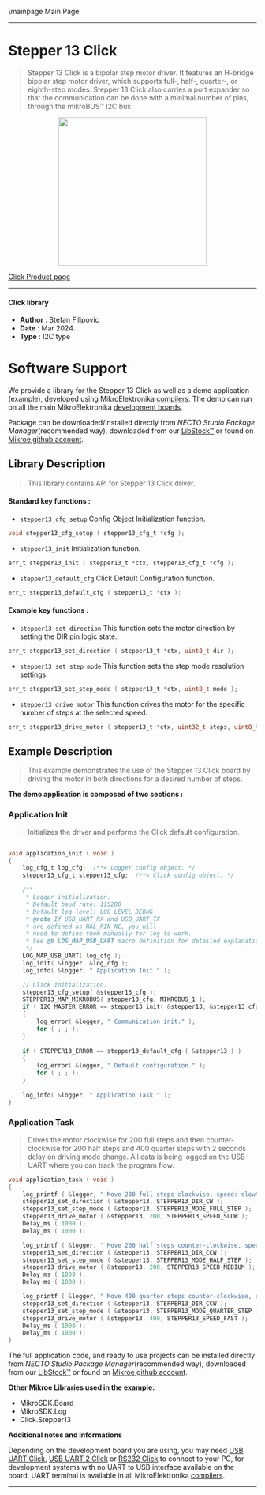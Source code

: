 \mainpage Main Page

---
# Stepper 13 Click

> Stepper 13 Click is a bipolar step motor driver. It features an H-bridge bipolar step motor driver, which supports full-, half-, quarter-, or eighth-step modes. Stepper 13 Click also carries a port expander so that the communication can be done with a minimal number of pins, through the mikroBUS™ I2C bus.

<p align="center">
  <img src="https://download.mikroe.com/images/click_for_ide/stepper13_click.png" height=300px>
</p>

[Click Product page](https://www.mikroe.com/stepper-13-click)

---


#### Click library

- **Author**        : Stefan Filipovic
- **Date**          : Mar 2024.
- **Type**          : I2C type


# Software Support

We provide a library for the Stepper 13 Click
as well as a demo application (example), developed using MikroElektronika
[compilers](https://www.mikroe.com/necto-studio).
The demo can run on all the main MikroElektronika [development boards](https://www.mikroe.com/development-boards).

Package can be downloaded/installed directly from *NECTO Studio Package Manager*(recommended way), downloaded from our [LibStock&trade;](https://libstock.mikroe.com) or found on [Mikroe github account](https://github.com/MikroElektronika/mikrosdk_click_v2/tree/master/clicks).

## Library Description

> This library contains API for Stepper 13 Click driver.

#### Standard key functions :

- `stepper13_cfg_setup` Config Object Initialization function.
```c
void stepper13_cfg_setup ( stepper13_cfg_t *cfg );
```

- `stepper13_init` Initialization function.
```c
err_t stepper13_init ( stepper13_t *ctx, stepper13_cfg_t *cfg );
```

- `stepper13_default_cfg` Click Default Configuration function.
```c
err_t stepper13_default_cfg ( stepper13_t *ctx );
```

#### Example key functions :

- `stepper13_set_direction` This function sets the motor direction by setting the DIR pin logic state.
```c
err_t stepper13_set_direction ( stepper13_t *ctx, uint8_t dir );
```

- `stepper13_set_step_mode` This function sets the step mode resolution settings.
```c
err_t stepper13_set_step_mode ( stepper13_t *ctx, uint8_t mode );
```

- `stepper13_drive_motor` This function drives the motor for the specific number of steps at the selected speed.
```c
err_t stepper13_drive_motor ( stepper13_t *ctx, uint32_t steps, uint8_t speed );
```

## Example Description

> This example demonstrates the use of the Stepper 13 Click board by driving the motor in both directions for a desired number of steps.

**The demo application is composed of two sections :**

### Application Init

> Initializes the driver and performs the Click default configuration.

```c

void application_init ( void )
{
    log_cfg_t log_cfg;  /**< Logger config object. */
    stepper13_cfg_t stepper13_cfg;  /**< Click config object. */

    /** 
     * Logger initialization.
     * Default baud rate: 115200
     * Default log level: LOG_LEVEL_DEBUG
     * @note If USB_UART_RX and USB_UART_TX 
     * are defined as HAL_PIN_NC, you will 
     * need to define them manually for log to work. 
     * See @b LOG_MAP_USB_UART macro definition for detailed explanation.
     */
    LOG_MAP_USB_UART( log_cfg );
    log_init( &logger, &log_cfg );
    log_info( &logger, " Application Init " );

    // Click initialization.
    stepper13_cfg_setup( &stepper13_cfg );
    STEPPER13_MAP_MIKROBUS( stepper13_cfg, MIKROBUS_1 );
    if ( I2C_MASTER_ERROR == stepper13_init( &stepper13, &stepper13_cfg ) ) 
    {
        log_error( &logger, " Communication init." );
        for ( ; ; );
    }
    
    if ( STEPPER13_ERROR == stepper13_default_cfg ( &stepper13 ) )
    {
        log_error( &logger, " Default configuration." );
        for ( ; ; );
    }
    
    log_info( &logger, " Application Task " );
}

```

### Application Task

> Drives the motor clockwise for 200 full steps and then counter-clockwise for 200 half
steps and 400 quarter steps with 2 seconds delay on driving mode change. All data is
being logged on the USB UART where you can track the program flow.

```c
void application_task ( void )
{
    log_printf ( &logger, " Move 200 full steps clockwise, speed: slow\r\n\n" );
    stepper13_set_direction ( &stepper13, STEPPER13_DIR_CW );
    stepper13_set_step_mode ( &stepper13, STEPPER13_MODE_FULL_STEP );
    stepper13_drive_motor ( &stepper13, 200, STEPPER13_SPEED_SLOW );
    Delay_ms ( 1000 );
    Delay_ms ( 1000 );

    log_printf ( &logger, " Move 200 half steps counter-clockwise, speed: medium\r\n\n" );
    stepper13_set_direction ( &stepper13, STEPPER13_DIR_CCW );
    stepper13_set_step_mode ( &stepper13, STEPPER13_MODE_HALF_STEP );
    stepper13_drive_motor ( &stepper13, 200, STEPPER13_SPEED_MEDIUM );
    Delay_ms ( 1000 );
    Delay_ms ( 1000 );

    log_printf ( &logger, " Move 400 quarter steps counter-clockwise, speed: fast\r\n\n" );
    stepper13_set_direction ( &stepper13, STEPPER13_DIR_CCW );
    stepper13_set_step_mode ( &stepper13, STEPPER13_MODE_QUARTER_STEP );
    stepper13_drive_motor ( &stepper13, 400, STEPPER13_SPEED_FAST );
    Delay_ms ( 1000 );
    Delay_ms ( 1000 );
}
```

The full application code, and ready to use projects can be installed directly from *NECTO Studio Package Manager*(recommended way), downloaded from our [LibStock&trade;](https://libstock.mikroe.com) or found on [Mikroe github account](https://github.com/MikroElektronika/mikrosdk_click_v2/tree/master/clicks).

**Other Mikroe Libraries used in the example:**

- MikroSDK.Board
- MikroSDK.Log
- Click.Stepper13

**Additional notes and informations**

Depending on the development board you are using, you may need
[USB UART Click](https://www.mikroe.com/usb-uart-click),
[USB UART 2 Click](https://www.mikroe.com/usb-uart-2-click) or
[RS232 Click](https://www.mikroe.com/rs232-click) to connect to your PC, for
development systems with no UART to USB interface available on the board. UART
terminal is available in all MikroElektronika
[compilers](https://shop.mikroe.com/compilers).

---
